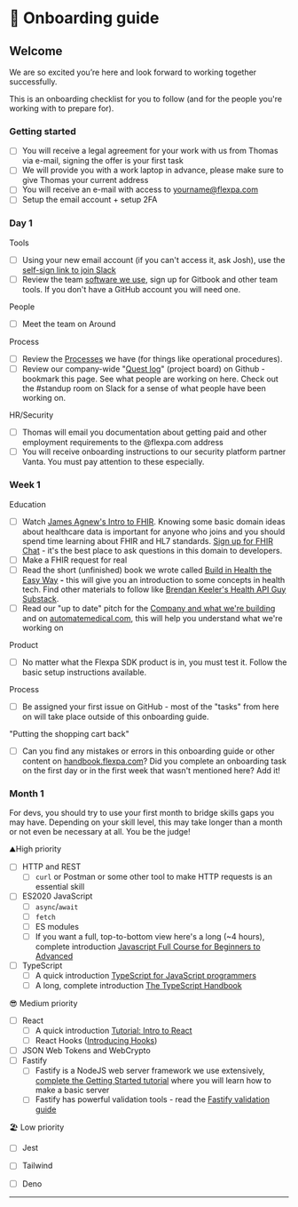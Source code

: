 # 👋 Onboarding guide

## Welcome

We are so excited you’re here and look forward to working together successfully.

This is an onboarding checklist for you to follow (and for the people you're working with to prepare for).

### Getting started

* [ ] You will receive a legal agreement for your work with us from Thomas via e-mail, signing the offer is your first task
* [ ] We will provide you with a work laptop in advance, please make sure to give Thomas your current address
* [ ] You will receive an e-mail with access to yourname@flexpa.com
* [ ] Setup the email account + setup 2FA

### Day 1

Tools

* [ ] Using your new email account (if you can't access it, ask Josh), use the [self-sign link to join Slack](https://join.slack.com/t/automate-medical/signup)
* [ ] Review the team [software we use](apps.md), sign up for Gitbook and other team tools. If you don't have a GitHub account you will need one.

People

* [ ] Meet the team on Around

Process

* [ ] Review the [Processes](sops/) we have (for things like operational procedures).&#x20;
* [ ] Review our company-wide "[Quest log](https://github.com/orgs/flexpa/projects/1)" (project board) on Github - bookmark this page. See what people are working on here. Check out the #standup room on Slack for a sense of what people have been working on.

HR/Security

* [ ] Thomas will email you documentation about getting paid and other employment requirements to the @flexpa.com address
* [ ] You will receive onboarding instructions to our security platform partner Vanta. You must pay attention to these especially.

### Week 1

Education

* [ ] Watch [James Agnew's Intro to FHIR](https://www.youtube.com/watch?v=YbQcJj1GqH0). Knowing some basic domain ideas about healthcare data is important for anyone who joins and you should spend time learning about FHIR and HL7 standards. [Sign up for FHIR Chat](https://chat.fhir.org) - it's the best place to ask questions in this domain to developers.
* [ ] Make a FHIR request for real
* [ ] Read the short (unfinished) book we wrote called [Build in Health the Easy Way](https://docs.sero.run/book/build) **-** this will give you an introduction to some concepts in health tech. Find other materials to follow like [Brendan Keeler's Health API Guy Substack](https://healthapiguy.substack.com).
* [ ] Read our "up to date" pitch for the [Company and what we're building](about.md) and on [automatemedical.com](https://www.automatemedical.com), this will help you understand what we're working on

Product

* [ ] No matter what the Flexpa SDK product is in, you must test it. Follow the basic setup instructions available.

Process

* [ ] Be assigned your first issue on GitHub - most of the "tasks" from here on will take place outside of this onboarding guide.

"Putting the shopping cart back"

* [ ] Can you find any mistakes or errors in this onboarding guide or other content on [handbook.flexpa.com](https://handbook.flexpa.cm)? Did you complete an onboarding task on the first day or in the first week that wasn't mentioned here? Add it!

### Month 1

For devs, you should try to use your first month to bridge skills gaps you may have. Depending on your skill level, this may take longer than a month or not even be necessary at all. You be the judge!

⛰️High priority

* [ ] HTTP and REST
  * [ ] `curl` or Postman or some other tool to make HTTP requests is an essential skill
* [ ] ES2020 JavaScript
  * [ ] `async`/`await`
  * [ ] `fetch`
  * [ ] ES modules
  * [ ] If you want a full, top-to-bottom view here's a long (\~4 hours), complete introduction [Javascript Full Course for Beginners to Advanced](https://www.youtube.com/watch?v=dOnAC2Rr-6A)
* [ ] TypeScript
  * [ ] A quick introduction [TypeScript for JavaScript programmers](https://www.typescriptlang.org/docs/handbook/typescript-in-5-minutes.html)
  * [ ] A long, complete introduction [The TypeScript Handbook](https://www.typescriptlang.org/docs/handbook/intro.html)

😎 Medium priority

* [ ] React
  * [ ] A quick introduction [Tutorial: Intro to React](https://reactjs.org/tutorial/tutorial.html#before-we-start-the-tutorial)
  * [ ] React Hooks ([Introducing Hooks](https://reactjs.org/docs/hooks-intro.html))
* [ ] JSON Web Tokens and WebCrypto
* [ ] Fastify
  * [ ] Fastify is a NodeJS web server framework we use extensively, [complete the Getting Started tutorial](https://www.fastify.io/docs/latest/Getting-Started/) where you will learn how to make a basic server
  * [ ] Fastify has powerful validation tools - read the [Fastify validation guide](https://www.fastify.io/docs/latest/Validation-and-Serialization/)

🏖️ Low priority

* [ ] Jest
* [ ] Tailwind
* [ ] Deno





***
